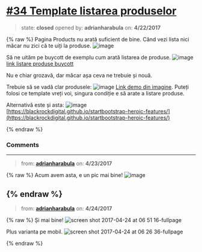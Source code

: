 # [\#34 Template listarea produselor](https://github.com/adrianharabula/condr/issues/34)

> state: **closed** opened by: **adrianharabula** on: **4/22/2017**

{% raw %}
Pagina Products nu arată suficient de bine. Când vezi lista nici măcar nu zici că te uiți la produse.
![image](https://cloud.githubusercontent.com/assets/2271038/25301806/ec614dd0-2738-11e7-9b74-6b53246dc54e.png)


Să ne uităm pe buycott de exemplu cum arată listarea de produse.
![image](https://cloud.githubusercontent.com/assets/2271038/25301773/347783f6-2738-11e7-8cc7-d6c99c83b08e.png)
[link listare produse buycott](https://www.buycott.com/brand/170281/cola-cola-upc)

Nu e chiar grozavă, dar măcar așa ceva ne trebuie și nouă.

Trebuie să se vadă clar produsele:
![image](https://cloud.githubusercontent.com/assets/2271038/25301803/c1ac3924-2738-11e7-89f0-632a5669ebc0.png)
[Link demo din imagine](https://v4-alpha.getbootstrap.com/examples/album/). Puteți folosi ce template vreți voi, singura condiție e să arate a listare produse.

Alternativă este și asta:
![image](https://cloud.githubusercontent.com/assets/2271038/25302441/b5ab04bc-2746-11e7-9e50-3bc989313d51.png)
[https://blackrockdigital.github.io/startbootstrap-heroic-features/](https://blackrockdigital.github.io/startbootstrap-heroic-features/)

{% endraw %}


### Comments

---
> from: [**adrianharabula**](https://github.com/adrianharabula/condr/issues/34#issuecomment-296426508) on: **4/23/2017**

{% raw %}
Acum avem asta, e un pic mai bine!
![image](https://cloud.githubusercontent.com/assets/2271038/25311864/1ac9f880-2814-11e7-8e5b-5be58b34f67a.png)

{% endraw %}
---
> from: [**adrianharabula**](https://github.com/adrianharabula/condr/issues/34#issuecomment-296518976) on: **4/24/2017**

{% raw %}
Și mai bine!
![screen shot 2017-04-24 at 06 51 16-fullpage](https://cloud.githubusercontent.com/assets/2271038/25321867/9d4c8664-28ba-11e7-908c-3fa3c54e3d58.png)

Plus varianta pe mobil.
![screen shot 2017-04-24 at 06 26 36-fullpage](https://cloud.githubusercontent.com/assets/2271038/25321855/840ea95c-28ba-11e7-96f3-c2c0dcb6ded9.png)


{% endraw %}
